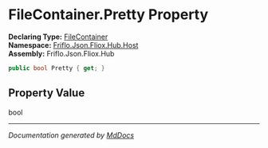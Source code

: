 ﻿<!--  
  <auto-generated>   
    The contents of this file were generated by a tool.  
    Changes to this file may be list if the file is regenerated  
  </auto-generated>   
-->

# FileContainer.Pretty Property

**Declaring Type:** [FileContainer](../index.md)  
**Namespace:** [Friflo.Json.Fliox.Hub.Host](../../index.md)  
**Assembly:** Friflo.Json.Fliox.Hub

```csharp
public bool Pretty { get; }
```

## Property Value

bool

___

*Documentation generated by [MdDocs](https://github.com/ap0llo/mddocs)*
